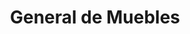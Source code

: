 ---
title: "General de Muebles"
url: /papantla-de-olarte/general-de-muebles-francisco-javier-mina/
shop: supermercado
---